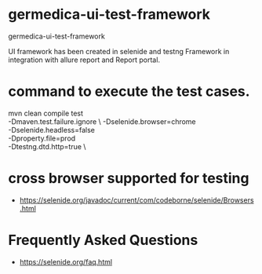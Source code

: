 # germedica-ui-test-framework
germedica-ui-test-framework

UI framework has been created in selenide and testng Framework in integration with allure report and Report portal.

# command to execute the test cases.
mvn clean compile test \
-Dmaven.test.failure.ignore \ 
-Dselenide.browser=chrome \
-Dselenide.headless=false \
-Dproperty.file=prod \
-Dtestng.dtd.http=true \

# cross browser supported for testing
- https://selenide.org/javadoc/current/com/codeborne/selenide/Browsers.html

# Frequently Asked Questions
- https://selenide.org/faq.html


